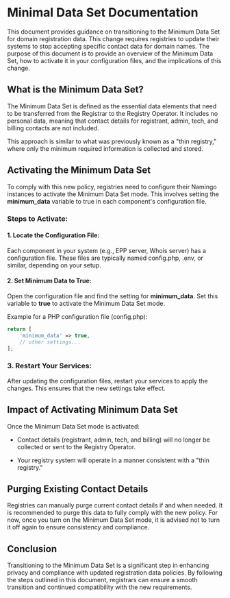 # Minimal Data Set Documentation	

This document provides guidance on transitioning to the Minimum Data Set for domain registration data. This change requires registries to update their systems to stop accepting specific contact data for domain names. The purpose of this document is to provide an overview of the Minimum Data Set, how to activate it in your configuration files, and the implications of this change.

## What is the Minimum Data Set?

The Minimum Data Set is defined as the essential data elements that need to be transferred from the Registrar to the Registry Operator. It includes no personal data, meaning that contact details for registrant, admin, tech, and billing contacts are not included.

This approach is similar to what was previously known as a "thin registry," where only the minimum required information is collected and stored.

## Activating the Minimum Data Set

To comply with this new policy, registries need to configure their Namingo instances to activate the Minimum Data Set mode. This involves setting the **minimum_data** variable to true in each component's configuration file.

### Steps to Activate:

#### 1. Locate the Configuration File:

Each component in your system (e.g., EPP server, Whois server) has a configuration file. These files are typically named config.php, .env, or similar, depending on your setup.

#### 2. Set Minimum Data to True:

Open the configuration file and find the setting for **minimum_data**. Set this variable to **true** to activate the Minimum Data Set mode.

Example for a PHP configuration file (config.php):

```php
return [
    'minimum_data' => true,
    // other settings...
];
```

### 3. Restart Your Services:

After updating the configuration files, restart your services to apply the changes. This ensures that the new settings take effect.

## Impact of Activating Minimum Data Set

Once the Minimum Data Set mode is activated:

- Contact details (registrant, admin, tech, and billing) will no longer be collected or sent to the Registry Operator.

- Your registry system will operate in a manner consistent with a "thin registry."

## Purging Existing Contact Details

Registries can manually purge current contact details if and when needed. It is recommended to purge this data to fully comply with the new policy. For now, once you turn on the Minimum Data Set mode, it is advised not to turn it off again to ensure consistency and compliance.

## Conclusion

Transitioning to the Minimum Data Set is a significant step in enhancing privacy and compliance with updated registration data policies. By following the steps outlined in this document, registrars can ensure a smooth transition and continued compatibility with the new requirements.